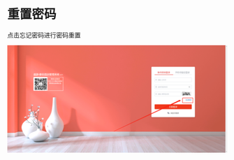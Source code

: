 # 重置密码

点击忘记密码进行密码重置

![&#x70B9;&#x51FB;&#x5FD8;&#x8BB0;&#x5BC6;&#x7801;](../.gitbook/assets/image%20%28803%29.png)



